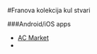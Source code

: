 #Franova kolekcija kul stvari

###Android/iOS apps
 - [AC Market](https://acmarketofficial.com/)
 - 
